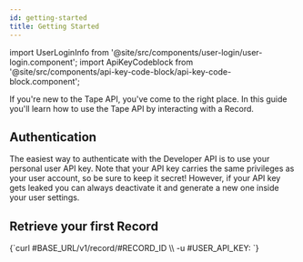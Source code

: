 ```yaml
---
id: getting-started
title: Getting Started
---
```


import UserLoginInfo from '@site/src/components/user-login/user-login.component';
import ApiKeyCodeblock from '@site/src/components/api-key-code-block/api-key-code-block.component';

<UserLoginInfo></UserLoginInfo>

If you're new to the Tape API, you've come to the right place. In this guide you'll learn how to use the Tape API by interacting with a Record.

## Authentication

The easiest way to authenticate with the Developer API is to use your personal user API key. Note that your API key carries the same privileges as your user account, so be sure to keep it secret! However, if your API key gets leaked you can always deactivate it and generate a new one inside your user settings.

## Retrieve your first Record

<ApiKeyCodeblock language="shell">
{`curl #BASE_URL/v1/record/#RECORD_ID  \\
  -u #USER_API_KEY:
`}
</ApiKeyCodeblock>
